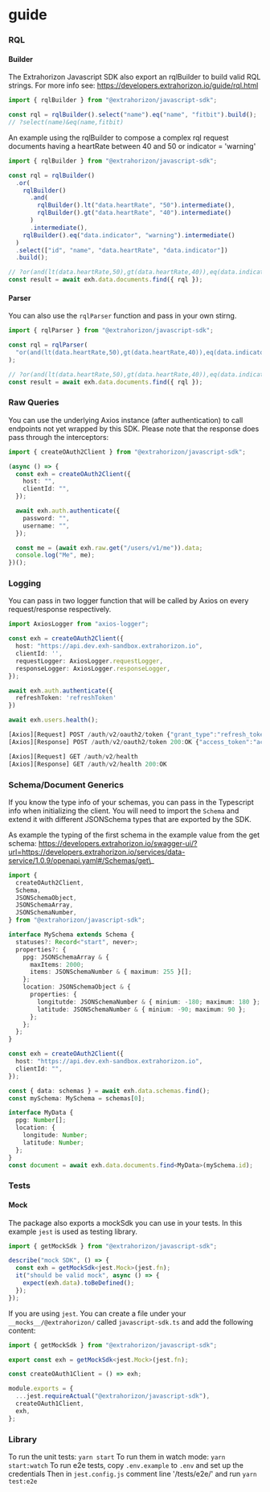 # guide

### RQL

#### Builder

The Extrahorizon Javascript SDK also export an rqlBuilder to build valid RQL strings. For more info see: https://developers.extrahorizon.io/guide/rql.html

```ts
import { rqlBuilder } from "@extrahorizon/javascript-sdk";

const rql = rqlBuilder().select("name").eq("name", "fitbit").build();
// ?select(name)&eq(name,fitbit)
```

An example using the rqlBuilder to compose a complex rql request documents having a heartRate between 40 and 50 or indicator = 'warning'

```ts
import { rqlBuilder } from "@extrahorizon/javascript-sdk";

const rql = rqlBuilder()
  .or(
    rqlBuilder()
      .and(
        rqlBuilder().lt("data.heartRate", "50").intermediate(),
        rqlBuilder().gt("data.heartRate", "40").intermediate()
      )
      .intermediate(),
    rqlBuilder().eq("data.indicator", "warning").intermediate()
  )
  .select(["id", "name", "data.heartRate", "data.indicator"])
  .build();

// ?or(and(lt(data.heartRate,50),gt(data.heartRate,40)),eq(data.indicator,warning))&select(id,name,data.heartRate,data.indicator)
const result = await exh.data.documents.find({ rql });
```

#### Parser

You can also use the `rqlParser` function and pass in your own stirng.

```ts
import { rqlParser } from "@extrahorizon/javascript-sdk";

const rql = rqlParser(
  "or(and(lt(data.heartRate,50),gt(data.heartRate,40)),eq(data.indicator,warning))&select(id,name,data.heartRate,data.indicator)"
);

// ?or(and(lt(data.heartRate,50),gt(data.heartRate,40)),eq(data.indicator,warning))&select(id,name,data.heartRate,data.indicator)
const result = await exh.data.documents.find({ rql });
```

### Raw Queries

You can use the underlying Axios instance (after authentication) to call endpoints not yet wrapped by this SDK. Please note that the response does pass through the interceptors:

```ts
import { createOAuth2Client } from "@extrahorizon/javascript-sdk";

(async () => {
  const exh = createOAuth2Client({
    host: "",
    clientId: "",
  });

  await exh.auth.authenticate({
    password: "",
    username: "",
  });

  const me = (await exh.raw.get("/users/v1/me")).data;
  console.log("Me", me);
})();
```

### Logging

You can pass in two logger function that will be called by Axios on every request/response respectively.

```ts
import AxiosLogger from "axios-logger";

const exh = createOAuth2Client({
  host: "https://api.dev.exh-sandbox.extrahorizon.io",
  clientId: '',
  requestLogger: AxiosLogger.requestLogger,
  responseLogger: AxiosLogger.responseLogger,
});

await exh.auth.authenticate({
  refreshToken: 'refreshToken'
})

await exh.users.health();

[Axios][Request] POST /auth/v2/oauth2/token {"grant_type":"refresh_token","refresh_token":"refreshToken"}
[Axios][Response] POST /auth/v2/oauth2/token 200:OK {"access_token":"accessToken","token_type":"bearer","expires_in":299.999,"refresh_token":"refreshToken","user_id":"userId","application_id":"applicationId"}

[Axios][Request] GET /auth/v2/health
[Axios][Response] GET /auth/v2/health 200:OK

```

### Schema/Document Generics

If you know the type info of your schemas, you can pass in the Typescript info when initializing the client. You will need to import the `Schema` and extend it with different JSONSchema types that are exported by the SDK.

As example the typing of the first schema in the example value from the get schema: https://developers.extrahorizon.io/swagger-ui/?url=https://developers.extrahorizon.io/services/data-service/1.0.9/openapi.yaml#/Schemas/get\_

```ts
import {
  createOAuth2Client,
  Schema,
  JSONSchemaObject,
  JSONSchemaArray,
  JSONSchemaNumber,
} from "@extrahorizon/javascript-sdk";

interface MySchema extends Schema {
  statuses?: Record<"start", never>;
  properties?: {
    ppg: JSONSchemaArray & {
      maxItems: 2000;
      items: JSONSchemaNumber & { maximum: 255 }[];
    };
    location: JSONSchemaObject & {
      properties: {
        longitutde: JSONSchemaNumber & { minium: -180; maximum: 180 };
        latitude: JSONSchemaNumber & { minium: -90; maximum: 90 };
      };
    };
  };
}

const exh = createOAuth2Client({
  host: "https://api.dev.exh-sandbox.extrahorizon.io",
  clientId: "",
});

const { data: schemas } = await exh.data.schemas.find();
const mySchema: MySchema = schemas[0];

interface MyData {
  ppg: Number[];
  location: {
    longitude: Number;
    latitude: Number;
  };
}
const document = await exh.data.documents.find<MyData>(mySchema.id);
```

### Tests

#### Mock

The package also exports a mockSdk you can use in your tests. In this example `jest` is used as testing library.

```ts
import { getMockSdk } from "@extrahorizon/javascript-sdk";

describe("mock SDK", () => {
  const exh = getMockSdk<jest.Mock>(jest.fn);
  it("should be valid mock", async () => {
    expect(exh.data).toBeDefined();
  });
});
```

If you are using `jest`. You can create a file under your `__mocks__/@extrahorizon/` called `javascript-sdk.ts` and add the following content:

```ts
import { getMockSdk } from "@extrahorizon/javascript-sdk";

export const exh = getMockSdk<jest.Mock>(jest.fn);

const createOAuth1Client = () => exh;

module.exports = {
  ...jest.requireActual("@extrahorizon/javascript-sdk"),
  createOAuth1Client,
  exh,
};
```

### Library

To run the unit tests: `yarn start` To run them in watch mode: `yarn start:watch` To run e2e tests, copy `.env.example` to `.env` and set up the credentials Then in `jest.config.js` comment line '/tests/e2e/' and run `yarn test:e2e`
